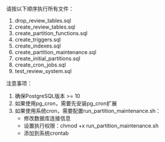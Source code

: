 请按以下顺序执行所有文件：

1. drop_review_tables.sql
2. create_review_tables.sql
3. create_partition_functions.sql
4. create_triggers.sql
5. create_indexes.sql
6. create_partition_maintenance.sql
7. create_initial_partitions.sql
8. create_cron_jobs.sql
9. test_review_system.sql

注意事项：
1. 确保PostgreSQL版本 >= 10
2. 如果使用pg_cron，需要先安装pg_cron扩展
3. 如果使用系统cron，需要配置run_partition_maintenance.sh：
   - 修改数据库连接信息
   - 设置执行权限：chmod +x run_partition_maintenance.sh
   - 添加到系统crontab